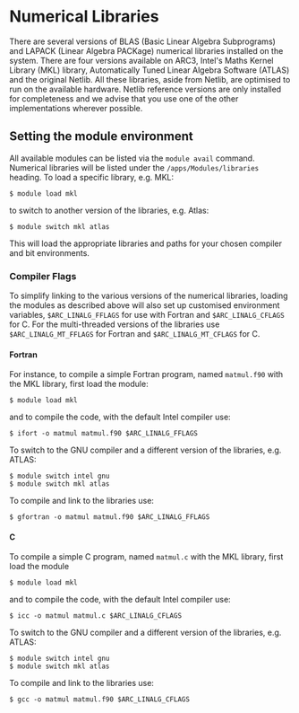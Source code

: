 # Numerical Libraries

There are several versions of  BLAS (Basic Linear Algebra Subprograms) and LAPACK (Linear Algebra PACKage) numerical libraries installed on the system. There are four versions available on ARC3, Intel's Maths Kernel Library (MKL) library, Automatically Tuned Linear Algebra Software (ATLAS) and the original Netlib. All these libraries, aside from Netlib, are optimised to run on the available hardware. Netlib reference versions are only installed for completeness and we advise that you use one of the other implementations wherever possible.

## Setting the module environment

All available modules can be listed via the `module avail` command. Numerical libraries will be listed under the `/apps/Modules/libraries` heading. 
To load a specific library, e.g. MKL:

```
$ module load mkl
```

to switch to another version of the libraries, e.g. Atlas:

```
$ module switch mkl atlas
```

This will load the appropriate libraries and paths for your chosen compiler and bit environments.

### Compiler Flags

To simplify linking to the various versions of the numerical libraries, loading the modules as described above will also set up customised environment variables, `$ARC_LINALG_FFLAGS` for use with Fortran and `$ARC_LINALG_CFLAGS` for C. For the multi-threaded versions of the libraries use `$ARC_LINALG_MT_FFLAGS` for Fortran and `$ARC_LINALG_MT_CFLAGS` for C.

#### Fortran

For instance, to compile a simple Fortran program, named `matmul.f90` with the MKL library, first load the module:

```
$ module load mkl
```

and to compile the code, with the default Intel compiler use:

```
$ ifort -o matmul matmul.f90 $ARC_LINALG_FFLAGS
```

To switch to the GNU compiler and a different version of the libraries, e.g. ATLAS:

```
$ module switch intel gnu
$ module switch mkl atlas
```

To compile and link to the libraries use:

```
$ gfortran -o matmul matmul.f90 $ARC_LINALG_FFLAGS
```

#### C

To compile a simple C program, named `matmul.c` with the MKL library, first load the module

```
$ module load mkl
```

and to compile the code, with the default Intel compiler use:

```
$ icc -o matmul matmul.c $ARC_LINALG_CFLAGS
```

To switch to the GNU compiler and a different version of the libraries, e.g. ATLAS:

```
$ module switch intel gnu
$ module switch mkl atlas
```

To compile and link to the libraries use:

```
$ gcc -o matmul matmul.f90 $ARC_LINALG_CFLAGS
```
